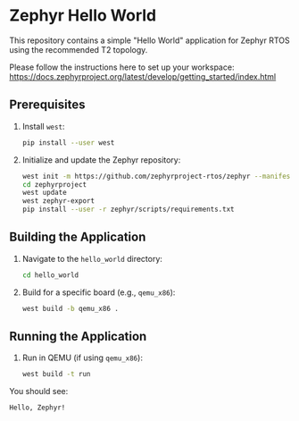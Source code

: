 # Zephyr Hello World

This repository contains a simple "Hello World" application for Zephyr RTOS using the recommended T2 topology.

Please follow the instructions here to set up your workspace: https://docs.zephyrproject.org/latest/develop/getting_started/index.html

## Prerequisites
1. Install `west`:
   ```sh
   pip install --user west
   ```
2. Initialize and update the Zephyr repository:
   ```sh
   west init -m https://github.com/zephyrproject-rtos/zephyr --manifest-rev main zephyrproject
   cd zephyrproject
   west update
   west zephyr-export
   pip install --user -r zephyr/scripts/requirements.txt
   ```

## Building the Application
1. Navigate to the `hello_world` directory:
   ```sh
   cd hello_world
   ```
2. Build for a specific board (e.g., `qemu_x86`):
   ```sh
   west build -b qemu_x86 .
   ```

## Running the Application
1. Run in QEMU (if using `qemu_x86`):
   ```sh
   west build -t run
   ```

You should see:
```
Hello, Zephyr!
```

